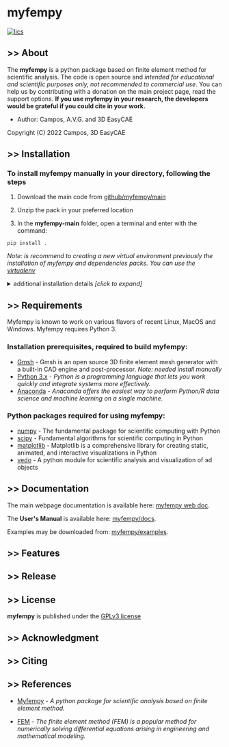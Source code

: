 # myfempy


[![lics](https://img.shields.io/badge/license-GPL-blue.svg)](https://en.wikipedia.org/wiki/GNU_General_Public_License)

<!-- [![DOI](https://orcid.org/0000-0003-1678-384X)](https://orcid.org/0000-0003-1678-384X)

[![Downloads](https://pepy.tech/badge/vedo)](https://pepy.tech/project/vedo)

[![CircleCI](https://circleci.com/gh/marcomusy/vedo.svg?style=svg)](https://circleci.com/gh/marcomusy/vedo) -->


## >> About
The **myfempy** is a python package based on finite element method for scientific analysis. The code is open source and *intended for educational and scientific purposes only, not recommended to commercial use*. You can help us by contributing with a donation on the main project page, read the support options. **If you use myfempy in your research, the  developers would be grateful if you could cite in your work.**

- Author: Campos, A.V.G. and 3D EasyCAE

Copyright (C) 2022 Campos, 3D EasyCAE

## >> Installation
### To install myfempy manually in your directory, following the steps

1. Download the main code from [github/myfempy/main](https://github.com/easycae-3d/myfempy/tree/main)

2. Unzip the pack in your preferred location

3. In the **myfempy-main** folder, open a terminal and enter with the command:

```
pip install .
```

*Note: is recommend to creating a new virtual environment previously the installation of myfempy and dependencies packs. You can use the [virtualenv](https://virtualenv.pypa.io/en/latest/)* 

<details>
<summary>additional installation details <i>[click to expand]</i> </summary>

- To install updated dependencies, use the  ```pip install``` from packs, as follows

```
pip install numpy, scipy, matplotlib, vedo
```

</details>

## >> Requirements

Myfempy is known to work on various flavors of recent Linux, MacOS and Windows. Myfempy requires Python 3.

### Installation prerequisites, required to build myfempy:
- [Gmsh](https://gmsh.info/) - Gmsh is an open source 3D finite element mesh generator with a built-in CAD engine and post-processor. *Note: needed install manually*
- [Python 3.x](https://www.python.org/) - *Python is a programming language that lets you work quickly and integrate systems more effectively.*
- [Anaconda](https://www.anaconda.com/) - *Anaconda offers the easiest way to perform Python/R data science and machine learning on a single machine.*

### Python packages required for using myfempy:
- [numpy](https://numpy.org/) - The fundamental package for scientific computing with Python
- [scipy](https://scipy.org/) - Fundamental algorithms for scientific computing in Python
- [matplotlib](https://matplotlib.org/) - Matplotlib is a comprehensive library for creating static, animated, and interactive visualizations in Python
- [vedo](https://vedo.embl.es/) - A python module for scientific analysis and visualization of эd objects


## >> Documentation
The main webpage documentation is available here: [myfempy web doc](https://myfempy.readthedocs.io/).

The **User's Manual** is available here: [myfempy/docs](https://github.com/easycae-3d/myfempy/blob/main/docs/Users_Manual.pdf).

Examples may be downloaded from: [myfempy/examples](https://github.com/easycae-3d/myfempy/tree/main/examples).

## >> Features

## >> Release

## >> License

**myfempy** is published under the [GPLv3 license](https://en.wikipedia.org/wiki/GNU_General_Public_License)

## >> Acknowledgment

## >> Citing

## >> References

- [Myfempy](https://myfempy.readthedocs.io/) - *A python package for scientific analysis based on finite element method.* 

- [FEM](https://en.wikipedia.org/wiki/Finite_element_method) - *The finite element method (FEM) is a popular method for numerically solving differential equations arising in engineering and mathematical modeling.*


